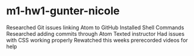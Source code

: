 # m1-hw1-gunter-nicole
Researched Git issues linking Atom to GitHub
Installed Shell Commands
Researched adding commits through Atom
Texted instructor
Had issues with CSS working properly
Rewatched this weeks prerecorded videos for help
